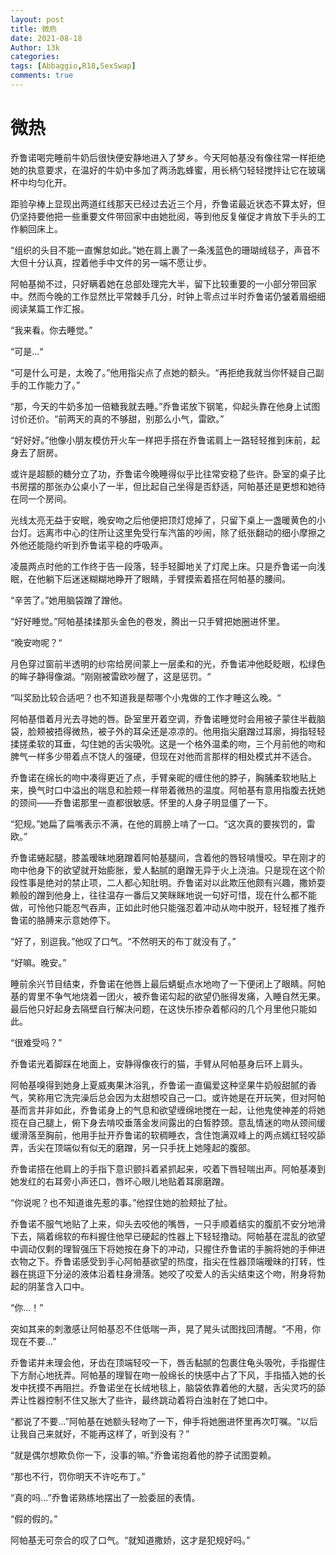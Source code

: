 ```yaml
---
layout: post
title: 微热
date: 2021-08-18
Author: 13k
categories: 
tags: [Abbaggio,R18,SexSwap]
comments: true
---
```

# 微热

乔鲁诺喝完睡前牛奶后很快便安静地进入了梦乡。今天阿帕基没有像往常一样拒绝她的执意要求，在温好的牛奶中多加了两汤匙蜂蜜，用长柄勺轻轻搅拌让它在玻璃杯中均匀化开。

距验孕棒上显现出两道红线那天已经过去近三个月，乔鲁诺最近状态不算太好，但仍坚持要他把一些重要文件带回家中由她批阅，等到他反复催促才肯放下手头的工作躺回床上。

“组织的头目不能一直懈怠如此。”她在肩上裹了一条浅蓝色的珊瑚绒毯子，声音不大但十分认真，捏着他手中文件的另一端不愿让步。

阿帕基拗不过，只好瞒着她在总部处理完大半，留下比较重要的一小部分带回家中。然而今晚的工作显然比平常棘手几分，时钟上零点过半时乔鲁诺仍皱着眉细细阅读某篇工作汇报。

“我来看。你去睡觉。”

“可是...“

“可是什么可是，太晚了。”他用指尖点了点她的额头。“再拒绝我就当你怀疑自己副手的工作能力了。”

“那，今天的牛奶多加一倍糖我就去睡。”乔鲁诺放下钢笔，仰起头靠在他身上试图讨价还价。“前两天的真的不够甜，别那么小气，雷欧。”

“好好好。”他像小朋友模仿开火车一样把手搭在乔鲁诺肩上一路轻轻推到床前，起身去了厨房。

或许是超额的糖分立了功，乔鲁诺今晚睡得似乎比往常安稳了些许。卧室的桌子比书房摆的那张办公桌小了一半，但比起自己坐得是否舒适，阿帕基还是更想和她待在同一个房间。

光线太亮无益于安眠，晚安吻之后他便把顶灯熄掉了，只留下桌上一盏暖黄色的小台灯。远离市中心的住所让这里免受行车汽笛的吵闹，除了纸张翻动的细小摩擦之外他还能隐约听到乔鲁诺平稳的呼吸声。

凌晨两点时他的工作终于告一段落，轻手轻脚地关了灯爬上床。只是乔鲁诺一向浅眠，在他躺下后迷迷糊糊地睁开了眼睛，手臂摸索着搭在阿帕基的腰间。

“辛苦了。”她用脑袋蹭了蹭他。

“好好睡觉。”阿帕基揉揉那头金色的卷发，腾出一只手臂把她圈进怀里。

“晚安吻呢？“

月色穿过窗前半透明的纱帘给房间蒙上一层柔和的光，乔鲁诺冲他眨眨眼，松绿色的眸子静得像湖。“刚刚被雷欧吵醒了，这是惩罚。“

“叫奖励比较合适吧？也不知道我是帮哪个小鬼做的工作才睡这么晚。“

阿帕基借着月光去寻她的唇。卧室里开着空调，乔鲁诺睡觉时会用被子蒙住半截脑袋，脸颊被捂得微热，被子外的耳朵还是凉凉的。他用指尖磨蹭过耳廓，拇指轻轻揉搓柔软的耳垂，勾住她的舌尖吸吮。这是一个格外温柔的吻，三个月前他的吻和脾气一样多少带着点不饶人的强硬，但现在对他而言那样的相处模式并不适合。

乔鲁诺在绵长的吻中凑得更近了点，手臂亲昵的缠住他的脖子，胸脯柔软地贴上来，换气时口中溢出的喘息和脸颊一样带着微热的温度。阿帕基有意用指腹去抚她的颈间——乔鲁诺那里一直都很敏感。怀里的人身子明显僵了一下。

“犯规。”她扁了扁嘴表示不满，在他的肩膀上啃了一口。“这次真的要挨罚的，雷欧。”

乔鲁诺蜷起腿，膝盖暧昧地磨蹭着阿帕基腿间，含着他的唇轻啃慢咬。早在刚才的吻中他身下的欲望就开始膨胀，爱人黏腻的磨蹭无异于火上浇油。只是现在这个阶段性事是绝对的禁止项，二人都心知肚明。乔鲁诺对以此欺压他颇有兴趣，撒娇耍赖般的蹭到他身上，往往温存一番后又笑眯眯地说一句好可惜，现在什么都不能做，可怜他只能忍气吞声，正如此时他只能强忍着冲动从吻中脱开，轻轻推了推乔鲁诺的胳膊来示意她停下。

“好了，别逗我。”他叹了口气。“不然明天的布丁就没有了。”

“好嘛。晚安。”

睡前余兴节目结束，乔鲁诺在他唇上最后蜻蜓点水地吻了一下便闭上了眼睛。阿帕基的胃里不争气地烧着一团火，被乔鲁诺勾起的欲望仍胀得发痛，入睡自然无果。最后他只好起身去隔壁自行解决问题，在这快乐掺杂着郁闷的几个月里他只能如此。


“很难受吗？”

乔鲁诺光着脚踩在地面上，安静得像夜行的猫，手臂从阿帕基身后环上肩头。

阿帕基嗅得到她身上夏威夷果沐浴乳，乔鲁诺一直偏爱这种坚果牛奶般甜腻的香气，笑称用它洗完澡后总会因为太甜想咬自己一口。或许她是在开玩笑，但对阿帕基而言并非如此，乔鲁诺身上的气息和欲望缠绵地搅在一起，让他鬼使神差的将她揽在自己腿上，俯下身去啃咬垂落金发间露出的白皙脖颈。意乱情迷的吻从颈间缓缓滑落至胸前，他用手扯开乔鲁诺的软稠睡衣，含住饱满双峰上的两点嫣红轻咬舔弄，舌尖在顶端似有似无的磨蹭，另一只手抚上她隆起的腹部。

乔鲁诺搭在他肩上的手指下意识颤抖着紧抓起来，咬着下唇轻喘出声。阿帕基凑到她发红的右耳旁小声还口，唇坏心眼儿地贴着耳廓磨蹭。

“你说呢？也不知道谁先惹的事。”他捏住她的脸颊扯了扯。

乔鲁诺不服气地贴了上来，仰头去咬他的嘴唇，一只手顺着结实的腹肌不安分地滑下去，隔着绵软的布料握住他早已硬起的性器上下轻轻撸动。阿帕基在混乱的欲望中调动仅剩的理智强压下将她按在身下的冲动，只握住乔鲁诺的手腕将她的手伸进衣物之下。乔鲁诺感受到手心阿帕基欲望的热度，指尖在性器顶端暧昧的打转，性器在挑逗下分泌的液体沿着柱身滑落。她咬了咬爱人的舌尖结束这个吻，附身将勃起的阴茎含入口中。

“你...！”

突如其来的刺激感让阿帕基忍不住低喘一声，晃了晃头试图找回清醒。“不用，你现在不要...”

乔鲁诺并未理会他，牙齿在顶端轻咬一下，唇舌黏腻的包裹住龟头吸吮，手指握住下方耐心地抚弄。阿帕基的理智在吻一般绵长的快感中占了下风，手指插入她的长发中抚摸不再阻拦。乔鲁诺坐在长绒地毯上，脑袋依靠着他的大腿，舌尖灵巧的舔弄让性器控制不住又胀大了些许，最终跳动着将白浊射在了她口中。

“都说了不要...”阿帕基在她额头轻吻了一下，伸手将她圈进怀里再次叮嘱。“以后让我自己来就好，不能再这样了，听到没有？”

“就是偶尔想欺负你一下，没事的嘛。”乔鲁诺抱着他的脖子试图耍赖。

“那也不行，罚你明天不许吃布丁。”

“真的吗...”乔鲁诺熟练地摆出了一脸委屈的表情。

“假的假的。”

阿帕基无可奈合的叹了口气。“就知道撒娇，这才是犯规好吗。”

